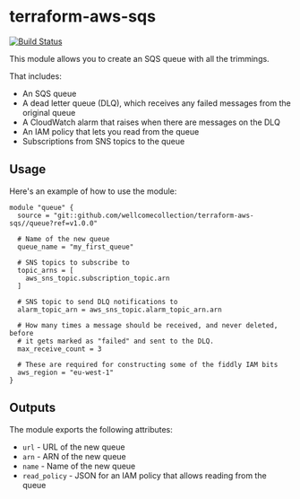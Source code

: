# terraform-aws-sqs

[![Build Status](https://travis-ci.org/wellcomecollection/terraform-aws-sqs.svg?branch=master)](https://travis-ci.org/wellcomecollection/terraform-aws-sqs)

This module allows you to create an SQS queue with all the trimmings.

That includes:

*   An SQS queue
*   A dead letter queue (DLQ), which receives any failed messages from the original queue
*   A CloudWatch alarm that raises when there are messages on the DLQ
*   An IAM policy that lets you read from the queue
*   Subscriptions from SNS topics to the queue



## Usage

Here's an example of how to use the module:

```hcl
module "queue" {
  source = "git::github.com/wellcomecollection/terraform-aws-sqs//queue?ref=v1.0.0"

  # Name of the new queue
  queue_name = "my_first_queue"

  # SNS topics to subscribe to
  topic_arns = [
    aws_sns_topic.subscription_topic.arn
  ]

  # SNS topic to send DLQ notifications to
  alarm_topic_arn = aws_sns_topic.alarm_topic_arn.arn

  # How many times a message should be received, and never deleted, before
  # it gets marked as "failed" and sent to the DLQ.
  max_receive_count = 3

  # These are required for constructing some of the fiddly IAM bits
  aws_region = "eu-west-1"
}
```


## Outputs

The module exports the following attributes:

*   `url` - URL of the new queue
*   `arn` - ARN of the new queue
*   `name` - Name of the new queue
*   `read_policy` - JSON for an IAM policy that allows reading from the queue
